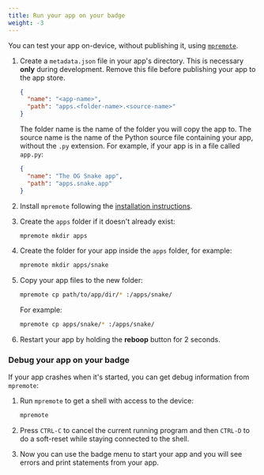 ```yaml
---
title: Run your app on your badge
weight: -3
---
```


You can test your app on-device, without publishing it, using [`mpremote`](https://docs.micropython.org/en/latest/reference/mpremote.html).

1. Create a `metadata.json` file in your app's directory. This is necessary **only** during development. Remove this file before publishing your app to the app store.

   ```json
   {
     "name": "<app-name>",
     "path": "apps.<folder-name>.<source-name>"
   }
   ```

   The folder name is the name of the folder you will copy the app to. The source name is the name of the Python source file containing your app, without the `.py` extension. For example, if your app is in a file called `app.py`:

   ```json
   {
     "name": "The OG Snake app",
     "path": "apps.snake.app"
   }
   ```

1. Install `mpremote` following the [installation instructions](https://docs.micropython.org/en/latest/reference/mpremote.html).
1. Create the `apps` folder if it doesn't already exist:

   ```sh
   mpremote mkdir apps
   ```

1. Create the folder for your app inside the `apps` folder, for example:

   ```sh
   mpremote mkdir apps/snake
   ```

1. Copy your app files to the new folder:

   ```sh
   mpremote cp path/to/app/dir/* :/apps/snake/
   ```

   For example:

   ```sh
   mpremote cp apps/snake/* :/apps/snake/
   ```

1. Restart your app by holding the **reboop** button for 2 seconds.

### Debug your app on your badge

If your app crashes when it's started, you can get debug information from `mpremote`:

1. Run `mpremote` to get a shell with access to the device:

   ```sh
   mpremote
   ```

2. Press `CTRL-C` to cancel the current running program and then `CTRL-D` to do a soft-reset while staying connected to the shell.
3. Now you can use the badge menu to start your app and you will see errors and print statements from your app.
